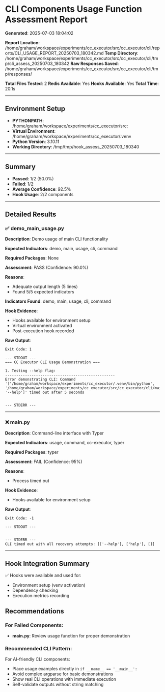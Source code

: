 # CLI Components Usage Function Assessment Report

**Generated**: 2025-07-03 18:04:02

**Report Location**: /home/graham/workspace/experiments/cc_executor/src/cc_executor/cli/reports/CLI_USAGE_REPORT_20250703_180342.md
**Temp Directory**: /home/graham/workspace/experiments/cc_executor/src/cc_executor/cli/tmp/cli_assess_20250703_180342
**Raw Responses Saved**: /home/graham/workspace/experiments/cc_executor/src/cc_executor/cli/tmp/responses/

**Total Files Tested**: 2
**Redis Available**: Yes
**Hooks Available**: Yes
**Total Time**: 20.1s

---

## Environment Setup

- **PYTHONPATH**: /home/graham/workspace/experiments/cc_executor/src:
- **Virtual Environment**: /home/graham/workspace/experiments/cc_executor/.venv
- **Python Version**: 3.10.11
- **Working Directory**: /tmp/tmp/hook_assess_20250703_180340

---

## Summary

- **Passed**: 1/2 (50.0%)
- **Failed**: 1/2
- **Average Confidence**: 92.5%
- **Hook Usage**: 2/2 components

---

## Detailed Results

### ✅ demo_main_usage.py

**Description**: Demo usage of main CLI functionality

**Expected Indicators**: demo, main, usage, cli, command

**Required Packages**: None

**Assessment**: PASS (Confidence: 90.0%)

**Reasons**:

- Adequate output length (5 lines)
- Found 5/5 expected indicators

**Indicators Found**: demo, main, usage, cli, command

**Hook Evidence**:
- Hooks available for environment setup
- Virtual environment activated
- Post-execution hook recorded

**Raw Output**:
```
Exit Code: 1

--- STDOUT ---
=== CC Executor CLI Usage Demonstration ===

1. Testing --help flag:
--------------------------------------------------
Error demonstrating CLI: Command '['/home/graham/workspace/experiments/cc_executor/.venv/bin/python', '/home/graham/workspace/experiments/cc_executor/src/cc_executor/cli/main.py', '--help']' timed out after 5 seconds


--- STDERR ---

```

---

### ❌ main.py

**Description**: Command-line interface with Typer

**Expected Indicators**: usage, command, cc-executor, typer

**Required Packages**: typer

**Assessment**: FAIL (Confidence: 95%)

**Reasons**:

- Process timed out

**Hook Evidence**:
- Hooks available for environment setup

**Raw Output**:
```
Exit Code: -1

--- STDOUT ---


--- STDERR ---
CLI timed out with all recovery attempts: [['--help'], ['help'], []]
```

---

## Hook Integration Summary

✅ Hooks were available and used for:
- Environment setup (venv activation)
- Dependency checking
- Execution metrics recording


## Recommendations

### For Failed Components:

- **main.py**: Review usage function for proper demonstration

### Recommended CLI Pattern:
For AI-friendly CLI components:
- Place usage examples directly in `if __name__ == '__main__':`
- Avoid complex argparse for basic demonstrations
- Show real CLI operations with immediate execution
- Self-validate outputs without string matching